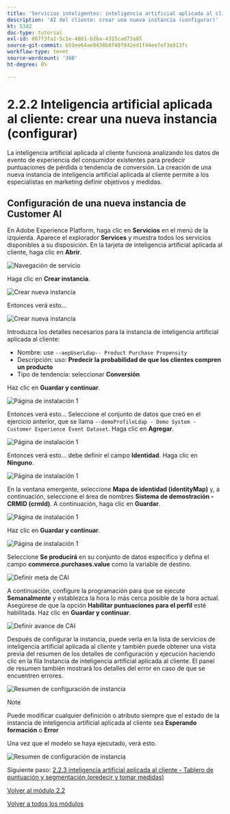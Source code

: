 ```yaml
---
title: 'Servicios inteligentes: inteligencia artificial aplicada al cliente Crear una nueva instancia (configurar)'
description: 'AI del cliente: crear una nueva instancia (configurar)'
kt: 5342
doc-type: tutorial
exl-id: 067f3fa2-5c1e-4861-b26a-4315cad73a85
source-git-commit: b53ee64ae8438b8f48f842ed1f44ee7ef3e813fc
workflow-type: tm+mt
source-wordcount: '368'
ht-degree: 0%

---
```


# 2.2.2 Inteligencia artificial aplicada al cliente: crear una nueva instancia (configurar)

La inteligencia artificial aplicada al cliente funciona analizando los datos de evento de experiencia del consumidor existentes para predecir puntuaciones de pérdida o tendencia de conversión. La creación de una nueva instancia de inteligencia artificial aplicada al cliente permite a los especialistas en marketing definir objetivos y medidas.

## Configuración de una nueva instancia de Customer AI

En Adobe Experience Platform, haga clic en **Servicios** en el menú de la izquierda. Aparece el explorador **Services** y muestra todos los servicios disponibles a su disposición. En la tarjeta de inteligencia artificial aplicada al cliente, haga clic en **Abrir**.

![Navegación de servicio](./images/navigatetoservice.png)

Haga clic en **Crear instancia**.

![Crear nueva instancia](./images/createnewinstance.png)

Entonces verá esto...

![Crear nueva instancia](./images/custai1.png)


Introduzca los detalles necesarios para la instancia de inteligencia artificial aplicada al cliente:

- Nombre: use `--aepUserLdap-- Product Purchase Propensity`
- Descripción: uso: **Predecir la probabilidad de que los clientes compren un producto**
- Tipo de tendencia: seleccionar **Conversión**

Haz clic en **Guardar y continuar**.

![Página de instalación 1](./images/setuppage1.png)

Entonces verá esto... Seleccione el conjunto de datos que creó en el ejercicio anterior, que se llama `--demoProfileLdap - Demo System - Customer Experience Event Dataset`. Haga clic en **Agregar**.

![Página de instalación 1](./images/custai2.png)

Entonces verá esto... debe definir el campo **Identidad**. Haga clic en **Ninguno**.

![Página de instalación 1](./images/custai2a.png)

En la ventana emergente, seleccione **Mapa de identidad (identityMap)** y, a continuación, seleccione el área de nombres **Sistema de demostración - CRMID (crmId)**. A continuación, haga clic en **Guardar**.

![Página de instalación 1](./images/custai2b.png)

Haz clic en **Guardar y continuar**.

![Página de instalación 1](./images/custai2c.png)

Seleccione **Se producirá** en su conjunto de datos específico y defina el campo **commerce.purchases.value** como la variable de destino.

![Definir meta de CAI](./images/caidefinegoal.png)

A continuación, configure la programación para que se ejecute **Semanalmente** y establezca la hora lo más cerca posible de la hora actual. Asegúrese de que la opción **Habilitar puntuaciones para el perfil** esté habilitada. Haz clic en **Guardar y continuar**.

![Definir avance de CAI](./images/caiadvancepage.png)

Después de configurar la instancia, puede verla en la lista de servicios de inteligencia artificial aplicada al cliente y también puede obtener una vista previa del resumen de los detalles de configuración y ejecución haciendo clic en la fila Instancia de inteligencia artificial aplicada al cliente. El panel de resumen también mostrará los detalles del error en caso de que se encuentren errores.

![Resumen de configuración de instancia](./images/caiinstancesummary.png)

>[!NOTE]
>
>Puede modificar cualquier definición o atributo siempre que el estado de la instancia de inteligencia artificial aplicada al cliente sea **Esperando formación** o **Error**

Una vez que el modelo se haya ejecutado, verá esto.

![Resumen de configuración de instancia](./images/caiinstancesummary1.png)


Siguiente paso: [2.2.3 inteligencia artificial aplicada al cliente - Tablero de puntuación y segmentación (predecir y tomar medidas)](./ex3.md)

[Volver al módulo 2.2](./intelligent-services.md)

[Volver a todos los módulos](./../../../overview.md)
